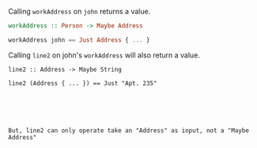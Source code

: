 
Calling `workAddress` on `john` returns a value.

```haskell
workAddress :: Person -> Maybe Address

workAddress john == Just Address { ... }
```

<div class="fragment">
    <p>Calling <code>line2</code> on john&#39;s <code>workAddress</code> will also return a value.</p>

<pre><code class="haskell">line2 :: Address -> Maybe String

line2 (Address { ... }) == Just "Apt. 235"
</div>

<div class="fragment">
    <p>But, line2 can only operate take an "Address" as input, not a "Maybe Address"</p>
</div>
